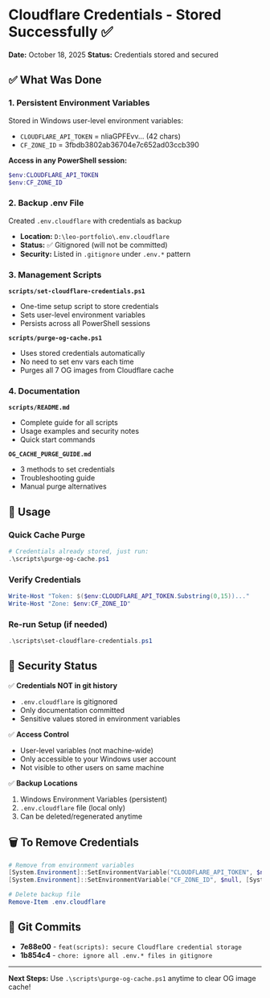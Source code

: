 # Cloudflare Credentials - Stored Successfully ✅

**Date:** October 18, 2025
**Status:** Credentials stored and secured

## ✅ What Was Done

### 1. Persistent Environment Variables
Stored in Windows user-level environment variables:
- `CLOUDFLARE_API_TOKEN` = nliaGPFEvv... (42 chars)
- `CF_ZONE_ID` = 3fbdb3802ab36704e7c652ad03ccb390

**Access in any PowerShell session:**
```powershell
$env:CLOUDFLARE_API_TOKEN
$env:CF_ZONE_ID
```

### 2. Backup .env File
Created `.env.cloudflare` with credentials as backup
- **Location:** `D:\leo-portfolio\.env.cloudflare`
- **Status:** ✅ Gitignored (will not be committed)
- **Security:** Listed in `.gitignore` under `.env.*` pattern

### 3. Management Scripts

**`scripts/set-cloudflare-credentials.ps1`**
- One-time setup script to store credentials
- Sets user-level environment variables
- Persists across all PowerShell sessions

**`scripts/purge-og-cache.ps1`**
- Uses stored credentials automatically
- No need to set env vars each time
- Purges all 7 OG images from Cloudflare cache

### 4. Documentation

**`scripts/README.md`**
- Complete guide for all scripts
- Usage examples and security notes
- Quick start commands

**`OG_CACHE_PURGE_GUIDE.md`**
- 3 methods to set credentials
- Troubleshooting guide
- Manual purge alternatives

## 🚀 Usage

### Quick Cache Purge
```powershell
# Credentials already stored, just run:
.\scripts\purge-og-cache.ps1
```

### Verify Credentials
```powershell
Write-Host "Token: $($env:CLOUDFLARE_API_TOKEN.Substring(0,15))..."
Write-Host "Zone: $env:CF_ZONE_ID"
```

### Re-run Setup (if needed)
```powershell
.\scripts\set-cloudflare-credentials.ps1
```

## 🔐 Security Status

✅ **Credentials NOT in git history**
- `.env.cloudflare` is gitignored
- Only documentation committed
- Sensitive values stored in environment variables

✅ **Access Control**
- User-level variables (not machine-wide)
- Only accessible to your Windows user account
- Not visible to other users on same machine

✅ **Backup Locations**
1. Windows Environment Variables (persistent)
2. `.env.cloudflare` file (local only)
3. Can be deleted/regenerated anytime

## 🗑️ To Remove Credentials

```powershell
# Remove from environment variables
[System.Environment]::SetEnvironmentVariable("CLOUDFLARE_API_TOKEN", $null, [System.EnvironmentVariableTarget]::User)
[System.Environment]::SetEnvironmentVariable("CF_ZONE_ID", $null, [System.EnvironmentVariableTarget]::User)

# Delete backup file
Remove-Item .env.cloudflare
```

## 📝 Git Commits

- **7e88e00** - `feat(scripts): secure Cloudflare credential storage`
- **1b854c4** - `chore: ignore all .env.* files in gitignore`

---

**Next Steps:** Use `.\scripts\purge-og-cache.ps1` anytime to clear OG image cache!
